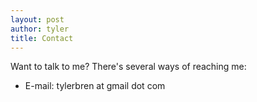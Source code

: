 ```yaml
---
layout: post
author: tyler
title: Contact
---
```


Want to talk to me? There's several ways of reaching me: 

- E-mail: tylerbren at gmail dot com
